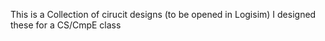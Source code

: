 This is a Collection of cirucit designs (to be opened in Logisim)
I designed these for a CS/CmpE class